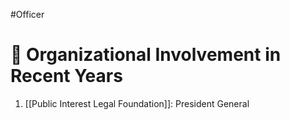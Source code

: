 #Officer 
# 💼 Organizational Involvement in Recent Years

1. [[Public Interest Legal Foundation]]: President General
